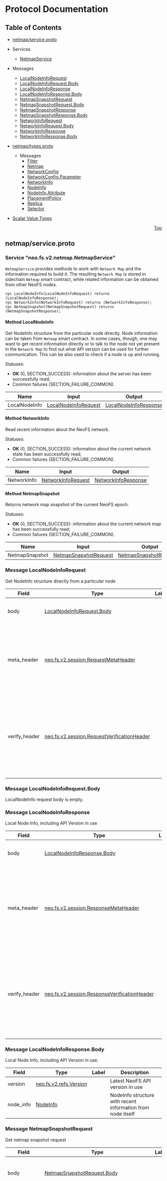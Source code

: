 # Protocol Documentation
<a name="top"></a>

## Table of Contents

- [netmap/service.proto](#netmap/service.proto)
 - Services
    - [NetmapService](#neo.fs.v2.netmap.NetmapService)
    
  - Messages
    - [LocalNodeInfoRequest](#neo.fs.v2.netmap.LocalNodeInfoRequest)
    - [LocalNodeInfoRequest.Body](#neo.fs.v2.netmap.LocalNodeInfoRequest.Body)
    - [LocalNodeInfoResponse](#neo.fs.v2.netmap.LocalNodeInfoResponse)
    - [LocalNodeInfoResponse.Body](#neo.fs.v2.netmap.LocalNodeInfoResponse.Body)
    - [NetmapSnapshotRequest](#neo.fs.v2.netmap.NetmapSnapshotRequest)
    - [NetmapSnapshotRequest.Body](#neo.fs.v2.netmap.NetmapSnapshotRequest.Body)
    - [NetmapSnapshotResponse](#neo.fs.v2.netmap.NetmapSnapshotResponse)
    - [NetmapSnapshotResponse.Body](#neo.fs.v2.netmap.NetmapSnapshotResponse.Body)
    - [NetworkInfoRequest](#neo.fs.v2.netmap.NetworkInfoRequest)
    - [NetworkInfoRequest.Body](#neo.fs.v2.netmap.NetworkInfoRequest.Body)
    - [NetworkInfoResponse](#neo.fs.v2.netmap.NetworkInfoResponse)
    - [NetworkInfoResponse.Body](#neo.fs.v2.netmap.NetworkInfoResponse.Body)
    

- [netmap/types.proto](#netmap/types.proto)

  - Messages
    - [Filter](#neo.fs.v2.netmap.Filter)
    - [Netmap](#neo.fs.v2.netmap.Netmap)
    - [NetworkConfig](#neo.fs.v2.netmap.NetworkConfig)
    - [NetworkConfig.Parameter](#neo.fs.v2.netmap.NetworkConfig.Parameter)
    - [NetworkInfo](#neo.fs.v2.netmap.NetworkInfo)
    - [NodeInfo](#neo.fs.v2.netmap.NodeInfo)
    - [NodeInfo.Attribute](#neo.fs.v2.netmap.NodeInfo.Attribute)
    - [PlacementPolicy](#neo.fs.v2.netmap.PlacementPolicy)
    - [Replica](#neo.fs.v2.netmap.Replica)
    - [Selector](#neo.fs.v2.netmap.Selector)
    

- [Scalar Value Types](#scalar-value-types)



<a name="netmap/service.proto"></a>
<p align="right"><a href="#top">Top</a></p>

## netmap/service.proto




<a name="neo.fs.v2.netmap.NetmapService"></a>

### Service "neo.fs.v2.netmap.NetmapService"
`NetmapService` provides methods to work with `Network Map` and the information
required to build it. The resulting `Network Map` is stored in sidechain
`Netmap` smart contract, while related information can be obtained from other
NeoFS nodes.

```
rpc LocalNodeInfo(LocalNodeInfoRequest) returns (LocalNodeInfoResponse);
rpc NetworkInfo(NetworkInfoRequest) returns (NetworkInfoResponse);
rpc NetmapSnapshot(NetmapSnapshotRequest) returns (NetmapSnapshotResponse);

```

#### Method LocalNodeInfo

Get NodeInfo structure from the particular node directly. 
Node information can be taken from `Netmap` smart contract. In some cases, though,
one may want to get recent information directly or to talk to the node not yet
present in the `Network Map` to find out what API version can be used for
further communication. This can be also used to check if a node is up and running.

Statuses:
- **OK** (0, SECTION_SUCCESS):
information about the server has been successfully read;
- Common failures (SECTION_FAILURE_COMMON).

| Name | Input | Output |
| ---- | ----- | ------ |
| LocalNodeInfo | [LocalNodeInfoRequest](#neo.fs.v2.netmap.LocalNodeInfoRequest) | [LocalNodeInfoResponse](#neo.fs.v2.netmap.LocalNodeInfoResponse) |
#### Method NetworkInfo

Read recent information about the NeoFS network.

Statuses:
- **OK** (0, SECTION_SUCCESS):
information about the current network state has been successfully read;
- Common failures (SECTION_FAILURE_COMMON).

| Name | Input | Output |
| ---- | ----- | ------ |
| NetworkInfo | [NetworkInfoRequest](#neo.fs.v2.netmap.NetworkInfoRequest) | [NetworkInfoResponse](#neo.fs.v2.netmap.NetworkInfoResponse) |
#### Method NetmapSnapshot

Returns network map snapshot of the current NeoFS epoch.

Statuses:
- **OK** (0, SECTION_SUCCESS):
information about the current network map has been successfully read;
- Common failures (SECTION_FAILURE_COMMON).

| Name | Input | Output |
| ---- | ----- | ------ |
| NetmapSnapshot | [NetmapSnapshotRequest](#neo.fs.v2.netmap.NetmapSnapshotRequest) | [NetmapSnapshotResponse](#neo.fs.v2.netmap.NetmapSnapshotResponse) |
 <!-- end services -->


<a name="neo.fs.v2.netmap.LocalNodeInfoRequest"></a>

### Message LocalNodeInfoRequest
Get NodeInfo structure directly from a particular node


| Field | Type | Label | Description |
| ----- | ---- | ----- | ----------- |
| body | [LocalNodeInfoRequest.Body](#neo.fs.v2.netmap.LocalNodeInfoRequest.Body) |  | Body of the LocalNodeInfo request message |
| meta_header | [neo.fs.v2.session.RequestMetaHeader](#neo.fs.v2.session.RequestMetaHeader) |  | Carries request meta information. Header data is used only to regulate message transport and does not affect request execution. |
| verify_header | [neo.fs.v2.session.RequestVerificationHeader](#neo.fs.v2.session.RequestVerificationHeader) |  | Carries request verification information. This header is used to authenticate the nodes of the message route and check the correctness of transmission. |


<a name="neo.fs.v2.netmap.LocalNodeInfoRequest.Body"></a>

### Message LocalNodeInfoRequest.Body
LocalNodeInfo request body is empty.



<a name="neo.fs.v2.netmap.LocalNodeInfoResponse"></a>

### Message LocalNodeInfoResponse
Local Node Info, including API Version in use


| Field | Type | Label | Description |
| ----- | ---- | ----- | ----------- |
| body | [LocalNodeInfoResponse.Body](#neo.fs.v2.netmap.LocalNodeInfoResponse.Body) |  | Body of the balance response message. |
| meta_header | [neo.fs.v2.session.ResponseMetaHeader](#neo.fs.v2.session.ResponseMetaHeader) |  | Carries response meta information. Header data is used only to regulate message transport and does not affect response execution. |
| verify_header | [neo.fs.v2.session.ResponseVerificationHeader](#neo.fs.v2.session.ResponseVerificationHeader) |  | Carries response verification information. This header is used to authenticate the nodes of the message route and check the correctness of transmission. |


<a name="neo.fs.v2.netmap.LocalNodeInfoResponse.Body"></a>

### Message LocalNodeInfoResponse.Body
Local Node Info, including API Version in use.


| Field | Type | Label | Description |
| ----- | ---- | ----- | ----------- |
| version | [neo.fs.v2.refs.Version](#neo.fs.v2.refs.Version) |  | Latest NeoFS API version in use |
| node_info | [NodeInfo](#neo.fs.v2.netmap.NodeInfo) |  | NodeInfo structure with recent information from node itself |


<a name="neo.fs.v2.netmap.NetmapSnapshotRequest"></a>

### Message NetmapSnapshotRequest
Get netmap snapshot request


| Field | Type | Label | Description |
| ----- | ---- | ----- | ----------- |
| body | [NetmapSnapshotRequest.Body](#neo.fs.v2.netmap.NetmapSnapshotRequest.Body) |  | Body of get netmap snapshot request message. |
| meta_header | [neo.fs.v2.session.RequestMetaHeader](#neo.fs.v2.session.RequestMetaHeader) |  | Carries request meta information. Header data is used only to regulate message transport and does not affect request execution. |
| verify_header | [neo.fs.v2.session.RequestVerificationHeader](#neo.fs.v2.session.RequestVerificationHeader) |  | Carries request verification information. This header is used to authenticate the nodes of the message route and check the correctness of transmission. |


<a name="neo.fs.v2.netmap.NetmapSnapshotRequest.Body"></a>

### Message NetmapSnapshotRequest.Body
Get netmap snapshot request body.



<a name="neo.fs.v2.netmap.NetmapSnapshotResponse"></a>

### Message NetmapSnapshotResponse
Response with current netmap snapshot


| Field | Type | Label | Description |
| ----- | ---- | ----- | ----------- |
| body | [NetmapSnapshotResponse.Body](#neo.fs.v2.netmap.NetmapSnapshotResponse.Body) |  | Body of get netmap snapshot response message. |
| meta_header | [neo.fs.v2.session.ResponseMetaHeader](#neo.fs.v2.session.ResponseMetaHeader) |  | Carries response meta information. Header data is used only to regulate message transport and does not affect response execution. |
| verify_header | [neo.fs.v2.session.ResponseVerificationHeader](#neo.fs.v2.session.ResponseVerificationHeader) |  | Carries response verification information. This header is used to authenticate the nodes of the message route and check the correctness of transmission. |


<a name="neo.fs.v2.netmap.NetmapSnapshotResponse.Body"></a>

### Message NetmapSnapshotResponse.Body
Get netmap snapshot response body


| Field | Type | Label | Description |
| ----- | ---- | ----- | ----------- |
| netmap | [Netmap](#neo.fs.v2.netmap.Netmap) |  | Structure of the requested network map. |


<a name="neo.fs.v2.netmap.NetworkInfoRequest"></a>

### Message NetworkInfoRequest
Get NetworkInfo structure with the network view from a particular node.


| Field | Type | Label | Description |
| ----- | ---- | ----- | ----------- |
| body | [NetworkInfoRequest.Body](#neo.fs.v2.netmap.NetworkInfoRequest.Body) |  | Body of the NetworkInfo request message |
| meta_header | [neo.fs.v2.session.RequestMetaHeader](#neo.fs.v2.session.RequestMetaHeader) |  | Carries request meta information. Header data is used only to regulate message transport and does not affect request execution. |
| verify_header | [neo.fs.v2.session.RequestVerificationHeader](#neo.fs.v2.session.RequestVerificationHeader) |  | Carries request verification information. This header is used to authenticate the nodes of the message route and check the correctness of transmission. |


<a name="neo.fs.v2.netmap.NetworkInfoRequest.Body"></a>

### Message NetworkInfoRequest.Body
NetworkInfo request body is empty.



<a name="neo.fs.v2.netmap.NetworkInfoResponse"></a>

### Message NetworkInfoResponse
Response with NetworkInfo structure including current epoch and
sidechain magic number.


| Field | Type | Label | Description |
| ----- | ---- | ----- | ----------- |
| body | [NetworkInfoResponse.Body](#neo.fs.v2.netmap.NetworkInfoResponse.Body) |  | Body of the NetworkInfo response message. |
| meta_header | [neo.fs.v2.session.ResponseMetaHeader](#neo.fs.v2.session.ResponseMetaHeader) |  | Carries response meta information. Header data is used only to regulate message transport and does not affect response execution. |
| verify_header | [neo.fs.v2.session.ResponseVerificationHeader](#neo.fs.v2.session.ResponseVerificationHeader) |  | Carries response verification information. This header is used to authenticate the nodes of the message route and check the correctness of transmission. |


<a name="neo.fs.v2.netmap.NetworkInfoResponse.Body"></a>

### Message NetworkInfoResponse.Body
Information about the network.


| Field | Type | Label | Description |
| ----- | ---- | ----- | ----------- |
| network_info | [NetworkInfo](#neo.fs.v2.netmap.NetworkInfo) |  | NetworkInfo structure with recent information. |

 <!-- end messages -->

 <!-- end enums -->



<a name="netmap/types.proto"></a>
<p align="right"><a href="#top">Top</a></p>

## netmap/types.proto


 <!-- end services -->


<a name="neo.fs.v2.netmap.Filter"></a>

### Message Filter
This filter will return the subset of nodes from `NetworkMap` or another filter's
results that will satisfy filter's conditions.


| Field | Type | Label | Description |
| ----- | ---- | ----- | ----------- |
| name | [string](#string) |  | Name of the filter or a reference to a named filter. '*' means application to the whole unfiltered NetworkMap. At top level it's used as a filter name. At lower levels it's considered to be a reference to another named filter |
| key | [string](#string) |  | Key to filter |
| op | [Operation](#neo.fs.v2.netmap.Operation) |  | Filtering operation |
| value | [string](#string) |  | Value to match |
| filters | [Filter](#neo.fs.v2.netmap.Filter) | repeated | List of inner filters. Top level operation will be applied to the whole list. |


<a name="neo.fs.v2.netmap.Netmap"></a>

### Message Netmap
Network map structure


| Field | Type | Label | Description |
| ----- | ---- | ----- | ----------- |
| epoch | [uint64](#uint64) |  | Network map revision number. |
| nodes | [NodeInfo](#neo.fs.v2.netmap.NodeInfo) | repeated | Nodes presented in network. |


<a name="neo.fs.v2.netmap.NetworkConfig"></a>

### Message NetworkConfig
NeoFS network configuration


| Field | Type | Label | Description |
| ----- | ---- | ----- | ----------- |
| parameters | [NetworkConfig.Parameter](#neo.fs.v2.netmap.NetworkConfig.Parameter) | repeated | List of parameter values |


<a name="neo.fs.v2.netmap.NetworkConfig.Parameter"></a>

### Message NetworkConfig.Parameter
Single configuration parameter. Key MUST be network-unique.

System parameters:
- **AuditFee** \
  Fee paid by the storage group owner to the Inner Ring member.
  Value: little-endian integer. Default: 0.
- **BasicIncomeRate** \
  Cost of storing one gigabyte of data for a period of one epoch. Paid by
  container owner to container nodes.
  Value: little-endian integer. Default: 0.
- **ContainerAliasFee** \
  Fee paid for named container's creation by the container owner.
  Value: little-endian integer. Default: 0.
- **ContainerFee** \
  Fee paid for container creation by the container owner.
  Value: little-endian integer. Default: 0.
- **EigenTrustAlpha** \
  Alpha parameter of EigenTrust algorithm used in the Reputation system.
  Value: decimal floating-point number in UTF-8 string representation.
  Default: 0.
- **EigenTrustIterations** \
  Number of EigenTrust algorithm iterations to pass in the Reputation system.
  Value: little-endian integer. Default: 0.
- **EpochDuration** \
  NeoFS epoch duration measured in Sidechain blocks.
  Value: little-endian integer. Default: 0.
- **HomomorphicHashingDisabled** \
  Flag of disabling the homomorphic hashing of objects' payload.
  Value: true if any byte != 0. Default: false.
- **InnerRingCandidateFee** \
  Fee for entrance to the Inner Ring paid by the candidate.
  Value: little-endian integer. Default: 0.
- **MaintenanceModeAllowed** \
  Flag allowing setting the MAINTENANCE state to storage nodes.
  Value: true if any byte != 0. Default: false.
- **MaxObjectSize** \
  Maximum size of physically stored NeoFS object measured in bytes.
  Value: little-endian integer. Default: 0.
- **WithdrawFee** \
  Fee paid for withdrawal of funds paid by the account owner.
  Value: little-endian integer. Default: 0.


| Field | Type | Label | Description |
| ----- | ---- | ----- | ----------- |
| key | [bytes](#bytes) |  | Parameter key. UTF-8 encoded string |
| value | [bytes](#bytes) |  | Parameter value |


<a name="neo.fs.v2.netmap.NetworkInfo"></a>

### Message NetworkInfo
Information about NeoFS network


| Field | Type | Label | Description |
| ----- | ---- | ----- | ----------- |
| current_epoch | [uint64](#uint64) |  | Number of the current epoch in the NeoFS network |
| magic_number | [uint64](#uint64) |  | Magic number of the sidechain of the NeoFS network |
| ms_per_block | [int64](#int64) |  | MillisecondsPerBlock network parameter of the sidechain of the NeoFS network |
| network_config | [NetworkConfig](#neo.fs.v2.netmap.NetworkConfig) |  | NeoFS network configuration |


<a name="neo.fs.v2.netmap.NodeInfo"></a>

### Message NodeInfo
NeoFS node description


| Field | Type | Label | Description |
| ----- | ---- | ----- | ----------- |
| public_key | [bytes](#bytes) |  | Public key of the NeoFS node in a binary format |
| addresses | [string](#string) | repeated | Ways to connect to a node |
| attributes | [NodeInfo.Attribute](#neo.fs.v2.netmap.NodeInfo.Attribute) | repeated | Carries list of the NeoFS node attributes in a key-value form. Key name must be a node-unique valid UTF-8 string. Value can't be empty. NodeInfo structures with duplicated attribute names or attributes with empty values will be considered invalid. |
| state | [NodeInfo.State](#neo.fs.v2.netmap.NodeInfo.State) |  | Carries state of the NeoFS node |


<a name="neo.fs.v2.netmap.NodeInfo.Attribute"></a>

### Message NodeInfo.Attribute
Administrator-defined Attributes of the NeoFS Storage Node.

`Attribute` is a Key-Value metadata pair. Key name must be a valid UTF-8
string. Value can't be empty.

Attributes can be constructed into a chain of attributes: any attribute can
have a parent attribute and a child attribute (except the first and the last
one). A string representation of the chain of attributes in NeoFS Storage
Node configuration uses ":" and "/" symbols, e.g.:

       `NEOFS_NODE_ATTRIBUTE_1=key1:val1/key2:val2`

Therefore the string attribute representation in the Node configuration must
use "\:", "\/" and "\\" escaped symbols if any of them appears in an attribute's
key or value.

Node's attributes are mostly used during Storage Policy evaluation to
calculate object's placement and find a set of nodes satisfying policy
requirements. There are some "well-known" node attributes common to all the
Storage Nodes in the network and used implicitly with default values if not
explicitly set:

* Capacity \
  Total available disk space in Gigabytes.
* Price \
  Price in GAS tokens for storing one GB of data during one Epoch. In node
  attributes it's a string presenting floating point number with comma or
  point delimiter for decimal part. In the Network Map it will be saved as
  64-bit unsigned integer representing number of minimal token fractions.
* __NEOFS__SUBNET_%s \
  `True` or `False`. Defines if the node is included in the `%s` subnetwork
  or not. `%s` must be an existing subnetwork's ID (non-negative integer number).
  A node can be included in more than one subnetwork and, therefore, can contain
  more than one subnet attribute. A missing attribute is equivalent to the
  presence of the attribute with `False` value (except default zero subnetwork
  (with `%s` == 0) for which missing attribute means inclusion in that network).
* UN-LOCODE \
  Node's geographic location in
  [UN/LOCODE](https://www.unece.org/cefact/codesfortrade/codes_index.html)
  format approximated to the nearest point defined in the standard.
* CountryCode \
  Country code in
  [ISO 3166-1_alpha-2](https://en.wikipedia.org/wiki/ISO_3166-1_alpha-2)
  format. Calculated automatically from `UN-LOCODE` attribute.
* Country \
  Country short name in English, as defined in
  [ISO-3166](https://www.iso.org/obp/ui/#search). Calculated automatically
  from `UN-LOCODE` attribute.
* Location \
  Place names are given, whenever possible, in their national language
  versions as expressed in the Roman alphabet using the 26 characters of
  the character set adopted for international trade data interchange,
  written without diacritics . Calculated automatically from `UN-LOCODE`
  attribute.
* SubDivCode \
  Country's administrative subdivision where node is located. Calculated
  automatically from `UN-LOCODE` attribute based on `SubDiv` field.
  Presented in [ISO 3166-2](https://en.wikipedia.org/wiki/ISO_3166-2)
  format.
* SubDiv \
  Country's administrative subdivision name, as defined in
  [ISO 3166-2](https://en.wikipedia.org/wiki/ISO_3166-2). Calculated
  automatically from `UN-LOCODE` attribute.
* Continent \
  Node's continent name according to the [Seven-Continent model]
  (https://en.wikipedia.org/wiki/Continent#Number). Calculated
  automatically from `UN-LOCODE` attribute.
* ExternalAddr
  Node's preferred way for communications with external clients.
  Clients SHOULD use these addresses if possible.
  Must contain a comma-separated list of multi-addresses.

For detailed description of each well-known attribute please see the
corresponding section in NeoFS Technical Specification.


| Field | Type | Label | Description |
| ----- | ---- | ----- | ----------- |
| key | [string](#string) |  | Key of the node attribute |
| value | [string](#string) |  | Value of the node attribute |
| parents | [string](#string) | repeated | Parent keys, if any. For example for `City` it could be `Region` and `Country`. |


<a name="neo.fs.v2.netmap.PlacementPolicy"></a>

### Message PlacementPolicy
Set of rules to select a subset of nodes from `NetworkMap` able to store
container's objects. The format is simple enough to transpile from different
storage policy definition languages.


| Field | Type | Label | Description |
| ----- | ---- | ----- | ----------- |
| replicas | [Replica](#neo.fs.v2.netmap.Replica) | repeated | Rules to set number of object replicas and place each one into a named bucket |
| container_backup_factor | [uint32](#uint32) |  | Container backup factor controls how deep NeoFS will search for nodes alternatives to include into container's nodes subset |
| selectors | [Selector](#neo.fs.v2.netmap.Selector) | repeated | Set of Selectors to form the container's nodes subset |
| filters | [Filter](#neo.fs.v2.netmap.Filter) | repeated | List of named filters to reference in selectors |
| subnet_id | [neo.fs.v2.refs.SubnetID](#neo.fs.v2.refs.SubnetID) |  | Subnetwork ID to select nodes from. Zero subnet (default) represents all of the nodes which didn't explicitly opt out of membership. |


<a name="neo.fs.v2.netmap.Replica"></a>

### Message Replica
Number of object replicas in a set of nodes from the defined selector. If no
selector set, the root bucket containing all possible nodes will be used by
default.


| Field | Type | Label | Description |
| ----- | ---- | ----- | ----------- |
| count | [uint32](#uint32) |  | How many object replicas to put |
| selector | [string](#string) |  | Named selector bucket to put replicas |


<a name="neo.fs.v2.netmap.Selector"></a>

### Message Selector
Selector chooses a number of nodes from the bucket taking the nearest nodes
to the provided `ContainerID` by hash distance.


| Field | Type | Label | Description |
| ----- | ---- | ----- | ----------- |
| name | [string](#string) |  | Selector name to reference in object placement section |
| count | [uint32](#uint32) |  | How many nodes to select from the bucket |
| clause | [Clause](#neo.fs.v2.netmap.Clause) |  | Selector modifier showing how to form a bucket |
| attribute | [string](#string) |  | Bucket attribute to select from |
| filter | [string](#string) |  | Filter reference to select from |

 <!-- end messages -->


<a name="neo.fs.v2.netmap.Clause"></a>

### Clause
Selector modifier shows how the node set will be formed. By default selector
just groups nodes into a bucket by attribute, selecting nodes only by their
hash distance.

| Name | Number | Description |
| ---- | ------ | ----------- |
| CLAUSE_UNSPECIFIED | 0 | No modifier defined. Nodes will be selected from the bucket randomly |
| SAME | 1 | SAME will select only nodes having the same value of bucket attribute |
| DISTINCT | 2 | DISTINCT will select nodes having different values of bucket attribute |



<a name="neo.fs.v2.netmap.NodeInfo.State"></a>

### NodeInfo.State
Represents the enumeration of various states of the NeoFS node.

| Name | Number | Description |
| ---- | ------ | ----------- |
| UNSPECIFIED | 0 | Unknown state |
| ONLINE | 1 | Active state in the network |
| OFFLINE | 2 | Network unavailable state |
| MAINTENANCE | 3 | Maintenance state |



<a name="neo.fs.v2.netmap.Operation"></a>

### Operation
Operations on filters

| Name | Number | Description |
| ---- | ------ | ----------- |
| OPERATION_UNSPECIFIED | 0 | No Operation defined |
| EQ | 1 | Equal |
| NE | 2 | Not Equal |
| GT | 3 | Greater then |
| GE | 4 | Greater or equal |
| LT | 5 | Less then |
| LE | 6 | Less or equal |
| OR | 7 | Logical OR |
| AND | 8 | Logical AND |


 <!-- end enums -->



## Scalar Value Types

| .proto Type | Notes | C++ Type | Java Type | Python Type |
| ----------- | ----- | -------- | --------- | ----------- |
| <a name="double" /> double |  | double | double | float |
| <a name="float" /> float |  | float | float | float |
| <a name="int32" /> int32 | Uses variable-length encoding. Inefficient for encoding negative numbers – if your field is likely to have negative values, use sint32 instead. | int32 | int | int |
| <a name="int64" /> int64 | Uses variable-length encoding. Inefficient for encoding negative numbers – if your field is likely to have negative values, use sint64 instead. | int64 | long | int/long |
| <a name="uint32" /> uint32 | Uses variable-length encoding. | uint32 | int | int/long |
| <a name="uint64" /> uint64 | Uses variable-length encoding. | uint64 | long | int/long |
| <a name="sint32" /> sint32 | Uses variable-length encoding. Signed int value. These more efficiently encode negative numbers than regular int32s. | int32 | int | int |
| <a name="sint64" /> sint64 | Uses variable-length encoding. Signed int value. These more efficiently encode negative numbers than regular int64s. | int64 | long | int/long |
| <a name="fixed32" /> fixed32 | Always four bytes. More efficient than uint32 if values are often greater than 2^28. | uint32 | int | int |
| <a name="fixed64" /> fixed64 | Always eight bytes. More efficient than uint64 if values are often greater than 2^56. | uint64 | long | int/long |
| <a name="sfixed32" /> sfixed32 | Always four bytes. | int32 | int | int |
| <a name="sfixed64" /> sfixed64 | Always eight bytes. | int64 | long | int/long |
| <a name="bool" /> bool |  | bool | boolean | boolean |
| <a name="string" /> string | A string must always contain UTF-8 encoded or 7-bit ASCII text. | string | String | str/unicode |
| <a name="bytes" /> bytes | May contain any arbitrary sequence of bytes. | string | ByteString | str |

